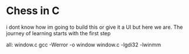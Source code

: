 # Chess in C
i dont know how im going to build this or give it a UI but here we are. 
The journey of learning starts with the first step


all: window.c
	gcc -Werror -o window window.c -lgdi32 -lwinmm